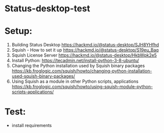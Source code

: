 # Status-desktop-test

# Setup:
1) Building Status Desktop https://hackmd.io/@status-desktop/SJH8YHfhd
2) Squish - How to set it up https://hackmd.io/@status-desktop/S19eu_Baq
3) Squish License Server https://hackmd.io/@status-desktop/HkbWpk2e5
4) Install Python: https://tecadmin.net/install-python-3-8-ubuntu/
5) Changing the Python installation used by Squish binary packages https://kb.froglogic.com/squish/howto/changing-python-installation-used-squish-binary-packages/
6) Using Squish as a module in other Python scripts, applications https://kb.froglogic.com/squish/howto/using-squish-module-python-scripts-applications/

# Test:
- install requirements
